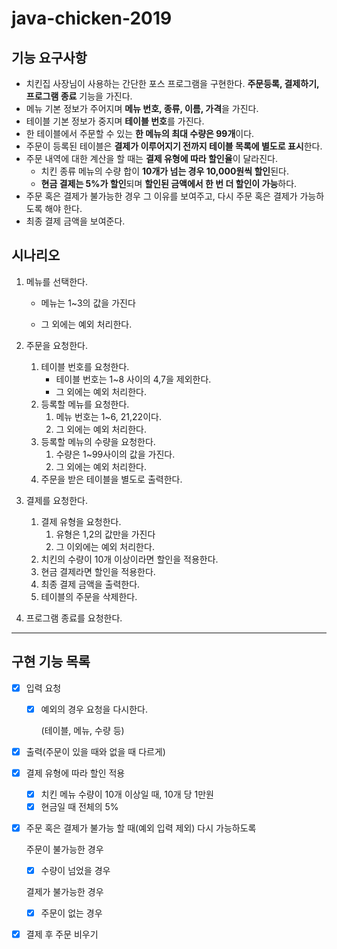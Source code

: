 # java-chicken-2019

## 기능 요구사항

* 치킨집 사장님이 사용하는 간단한 포스 프로그램을 구현한다.
  **주문등록, 결제하기, 프로그램 종료** 기능을 가진다.
* 메뉴 기본 정보가 주어지며 **메뉴 번호, 종류, 이름, 가격**을 가진다.
* 테이블 기본 정보가 중지며 **테이블 번호**를 가진다.
* 한 테이블에서 주문할 수 있는 **한 메뉴의 최대 수량은 99개**이다.
* 주문이 등록된 테이블은 **결제가 이루어지기 전까지 테이블 목록에 별도로 표시**한다.
* 주문 내역에 대한 계산을 할 때는 **결제 유형에 따라 할인율**이 달라진다.
  * 치킨 종류 메뉴의 수량 합이 **10개가 넘는 경우 10,000원씩 할인**된다.
  * **현금 결제는 5%가 할인**되며 **할인된 금액에서 한 번 더 할인이 가능**하다.
* 주문 혹은 결제가 불가능한 경우 그 이유를 보여주고, 다시 주문 혹은 결제가 가능하도록 해야 한다.
* 최종 결제 금액을 보여준다.

## 시나리오

1. 메뉴를 선택한다.

   * 메뉴는 1~3의 값을 가진다

   * 그 외에는 예외 처리한다.

2. 주문을 요청한다.

   1. 테이블 번호를 요청한다.
      * 테이블 번호는 1~8 사이의 4,7을 제외한다.
      * 그 외에는 예외 처리한다.
   2. 등록할 메뉴를 요청한다.
      1. 메뉴 번호는 1~6, 21,22이다.
      2. 그 외에는 예외 처리한다.
   3. 등록할 메뉴의 수량을 요청한다.
      1. 수량은 1~99사이의 값을 가진다.
      2. 그 외에는 예외 처리한다.
   4. 주문을 받은 테이블을 별도로 출력한다.

3. 결제를 요청한다.

   1. 결제 유형을 요청한다.
      1. 유형은 1,2의 값만을 가진다
      2. 그 이외에는 예외 처리한다.
   2. 치킨의 수량이 10개 이상이라면 할인을 적용한다.
   3. 현금 결제라면 할인을 적용한다.
   4. 최종 결제 금액을 출력한다.
   5. 테이블의 주문을 삭제한다.

4. 프로그램 종료를 요청한다.

---

## 구현 기능 목록

- [x] 입력 요청

  - [x] 예외의 경우 요청을 다시한다.

    (테이블, 메뉴, 수량 등)

- [x] 출력(주문이 있을 때와 없을 때 다르게)

- [x] 결제 유형에 따라 할인 적용

  - [x] 치킨 메뉴 수량이 10개 이상일 때, 10개 당 1만원
  - [x] 현금일 때 전체의 5%

- [x] 주문 혹은 결제가 불가능 할 때(예외 입력 제외) 다시 가능하도록

  주문이 불가능한 경우

  - [x] 수량이 넘었을 경우

  결제가 불가능한 경우

  - [x] 주문이 없는 경우

- [x] 결제 후 주문 비우기